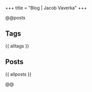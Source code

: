 +++
title = "Blog | Jacob Vaverka"
+++

@@posts

## Tags

{{ alltags }}

## Posts

{{ allposts }}

@@ <!-- posts -->
